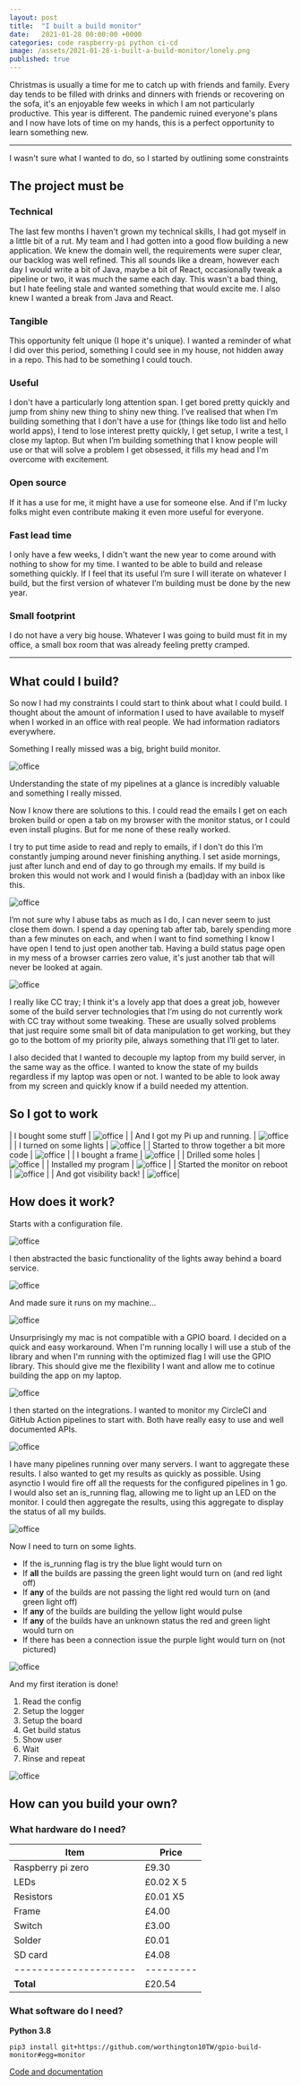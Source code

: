 ```yaml
---
layout: post
title:  "I built a build monitor"
date:   2021-01-28 00:00:00 +0000
categories: code raspberry-pi python ci-cd
image: /assets/2021-01-28-i-built-a-build-monitor/lonely.png
published: true
---
```


Christmas is usually a time for me to catch up with friends and family. Every day tends to be filled with drinks and dinners with friends or recovering on the sofa, it's an enjoyable few weeks in which I am not particularly productive. This year is different. The pandemic ruined everyone's plans and I now have lots of time on my hands, this is a perfect opportunity to learn something new.

<!--more-->

<hr/>

I wasn't sure what I wanted to do, so I started by outlining some constraints

## The project must be

### Technical

The last few months I haven't grown my technical skills, I had got myself in a little bit of a rut. My team and I had gotten into a good flow building a new application. We knew the domain well, the requirements were super clear, our backlog was well refined. This all sounds like a dream, however each day I would write a bit of Java, maybe a bit of React, occasionally tweak a pipeline or two, it was much the same each day. This wasn't a bad thing, but I hate feeling stale and wanted something that would excite me. I also knew I wanted a break from Java and React.

### Tangible

This opportunity felt unique (I hope it's unique). I wanted a reminder of what I did over this period, something I could see in my house, not hidden away in a repo. This had to be something I could touch.

### Useful

I don't have a particularly long attention span. I get bored pretty quickly and jump from shiny new thing to shiny new thing. I’ve realised that when I’m building something that I don't have a use for (things like todo list and hello world apps), I tend to lose interest pretty quickly, I get setup, I write a test, I close my laptop. But when I’m building something that I know people will use or that will solve a problem I get obsessed, it fills my head and I'm overcome with excitement.

### Open source

If it has a use for me, it might have a use for someone else. And if I'm lucky folks might even contribute making it even more useful for everyone. 

### Fast lead time

I only have a few weeks, I didn't want the new year to come around with nothing to show for my time. I wanted to be able to build and release something quickly. If I feel that its useful I’m sure I will iterate on whatever I build, but the first version of whatever I’m building must be done by the new year.

### Small footprint 

I do not have a very big house. Whatever I was going to build must fit in my office, a small box room that was already feeling pretty cramped.

<hr/>

## What could I build? 

So now I had my constraints I could start to think about what I could build. I thought about the amount of information I used to have available to myself when I worked in an office with real people. We had information radiators everywhere. 

Something I really missed was a big, bright build monitor.

![office](/assets/2021-01-28-i-built-a-build-monitor/monitor.png)

Understanding the state of my pipelines at a glance is incredibly valuable and something I really missed.

Now I know there are solutions to this. I could read the emails I get on each broken build or open a tab on my browser with the monitor status, or I could even install plugins. But for me none of these really worked.

I try to put time aside to read and reply to emails, if I don't do this I’m constantly jumping around never finishing anything. I set aside mornings, just after lunch and end of day to go through my emails. If my build is broken this would not work and I would finish a (bad)day with an inbox like this.

![office](/assets/2021-01-28-i-built-a-build-monitor/email.png)

I’m not sure why I abuse tabs as much as I do, I can never seem to just close them down. I spend a day opening tab after tab, barely spending more than a few minutes on each, and when I want to find something I know I have open I tend to just open another tab. Having a build status page open in my mess of a browser carries zero value, it's just another tab that will never be looked at again.

![office](/assets/2021-01-28-i-built-a-build-monitor/tab.png)

I really like CC tray; I think it's a lovely app that does a great job, however some of the build server technologies that I’m using do not currently work with CC tray without some tweaking. These are usually solved problems that just require some small bit of data manipulation to get working, but they go to the bottom of my priority pile, always something that I’ll get to later.

I also decided that I wanted to decouple my laptop from my build server, in the same way as the office. I wanted to know the state of my builds regardless if my laptop was open or not. I wanted to be able to look away from my screen and quickly know if a build needed my attention.

## So I got to work 

| I bought some stuff                    | ![office](/assets/2021-01-28-i-built-a-build-monitor/stuff.png)     |
| And I got my Pi up and running.           | ![office](/assets/2021-01-28-i-built-a-build-monitor/start-pi.png) |
| I turned on some lights                   | ![office](/assets/2021-01-28-i-built-a-build-monitor/lights.png)  |
| Started to throw together a bit more code | ![office](/assets/2021-01-28-i-built-a-build-monitor/code.png)     |
| I bought a frame                          | ![office](/assets/2021-01-28-i-built-a-build-monitor/frame.png)     |
| Drilled some holes                        | ![office](/assets/2021-01-28-i-built-a-build-monitor/holes.png)     |
| Installed my program                      | ![office](/assets/2021-01-28-i-built-a-build-monitor/install.png)     |
| Started the monitor on reboot             | ![office](/assets/2021-01-28-i-built-a-build-monitor/reboot.png) |
| And got visibility back!                  | ![office](/assets/2021-01-28-i-built-a-build-monitor/visible.png)|

## How does it work?

Starts with a configuration file.

![office](/assets/2021-01-28-i-built-a-build-monitor/config.png)

I then abstracted the basic functionality of the lights away behind a board service.

![office](/assets/2021-01-28-i-built-a-build-monitor/board.png)

And made sure it runs on my machine...

![office](/assets/2021-01-28-i-built-a-build-monitor/fail.png)

Unsurprisingly my mac is not compatible with a GPIO board. I decided on a quick and easy workaround. When I'm running locally I will use a stub of the library and when I'm running with the optimized flag I will use the GPIO library. This should give me the flexibility I want and allow me to cotinue building the app on my laptop.

![office](/assets/2021-01-28-i-built-a-build-monitor/mock.png)

I then started on the integrations. I wanted to monitor my CircleCI and GitHub Action pipelines to start with. Both have really easy to use and well documented APIs.

![office](/assets/2021-01-28-i-built-a-build-monitor/gha-integration.png)

I have many pipelines running over many servers. I want to aggregate these results. I also wanted to get my results as quickly as possible. Using asynctio I would fire off all the requests for the configured pipelines in 1 go. I would also set an is_running flag, allowing me to light up an LED on the monitor. I could then aggregate the results, using this aggregate to display the status of all my builds.  

![office](/assets/2021-01-28-i-built-a-build-monitor/aggregate.png)

Now I need to turn on some lights.

- If the is_running flag is try the blue light would turn on
- If **all** the builds are passing the green light would turn on (and red light off)
- If **any** of the builds are not passing the light red would turn on (and green light off)
- If **any** of the builds are building the yellow light would pulse
- If **any** of the builds have an unknown status the red and green light would turn on
- If there has been a connection issue the purple light would turn on (not pictured)

![office](/assets/2021-01-28-i-built-a-build-monitor/blink.png)

And my first iteration is done! 

1. Read the config
2. Setup the logger
3. Setup the board
4. Get build status
5. Show user 
6. Wait
7. Rinse and repeat

![office](/assets/2021-01-28-i-built-a-build-monitor/overview.png)

## How can you build your own?

### What hardware do I need?

| Item                  | Price     |
| --------------------- | --------- |
| Raspberry pi zero     | £9.30     |
| LEDs                  | £0.02 X 5 |
| Resistors             | £0.01 X5  |
| Frame                 | £4.00     |
| Switch                | £3.00     |
| Solder                | £0.01     |
| SD card               | £4.08     |
| --------------------- | --------- |
| **Total**             | £20.54    |

### What software do I need?

**Python 3.8**

`pip3 install git+https://github.com/worthington10TW/gpio-build-monitor#egg=monitor`

[Code and documentation](https://github.com/worthington10TW/gpio-build-monitor)